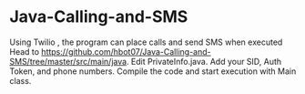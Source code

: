 # Java-Calling-and-SMS
Using Twilio , the program can place calls and send SMS  when executed
Head to https://github.com/hbot07/Java-Calling-and-SMS/tree/master/src/main/java.
Edit PrivateInfo.java. Add your SID, Auth Token, and phone numbers.
Compile the code and start execution with Main class.
